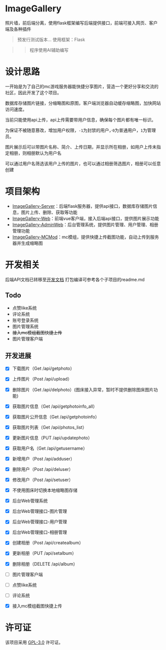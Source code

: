 # ImageGallery
照片墙，前后端分离，使用flask框架编写后端提供接口，前端可接入网页、客户端及各种插件

> 预发行测试版本...
使用框架：Flask 

>> 程序使用AI辅助编写

# 设计思路
一开始是为了自己的mc游戏服务器能快捷分享图片，营造一个更好分享和交流的社区，因此开发了这个项目。

数据库存储图片链接，分缩略图和原图，客户端浏览器自动缓存缩略图，加快网站访问速度。

当前只能使用api上传，api上传需要带用户信息，确保每个图片都有唯一标识。

为保证不被随意篡改，增加用户权限，`-1`为封禁的用户，·`0`为普通用户，`1`为管理员。

图片展示后可以带图片名称、简介、上传日期，并显示所在相册，如用户上传未指定相册，则相册默认为用户名

可以通过用户名筛选该用户上传的图片，也可以通过相册筛选图片，相册可以任意创建

# 项目架构

- [ImageGallery-Server](./ImageGallery_Server/readme.md)：后端flask服务器，提供api接口，数据库存储图片信息，图片上传、删除、获取等功能
- [ImageGallery-Web](./ImageGallery_Web/readme.md)：前端vue客户端，接入后端api接口，提供图片展示功能
- [ImageGallery-AdminWeb](./ImageGallery_AdminWeb/readme.md)：后台管理系统，提供图片管理、用户管理、相册管理功能
- [ImageGallery-MCMod](./ImageGallery_MCMod/readme.md)：mc模组，提供快捷上传截图功能，自动上传到服务器并生成缩略图

# 开发相关

后端API文档已转移至[开发文档](./ImageGallery_Server/docs/development.md)
打包编译可参考各个子项目的readme.md

## **Todo**

* 点赞like系统
* 评论系统
* 账号登录系统
* 图片管理系统
* ~~接入mc模组截图快捷上传~~
* 图片管理客户端

## 开发进展
- [x] 下载图片（Get /api/getphoto）
- [x] 上传图片（Post /api/upload）
- [x] 删除图片（Get /api/delphoto）(图床接入异常，暂时不提供删除图床图片功能)
- [x] 获取图片信息（Get /api/getphotoinfo_all）
- [x] 获取图片公开信息（Get /api/getphotoinfo）
- [x] 获取图片列表（Get /api/photos_list）
- [x] 更新图片信息（PUT /api/updatephoto）
- [x] 获取用户名（Get /api/getusername）
- [x] 新增用户（Post /api/adduser）
- [x] 删除用户（Post /api/deluser）
- [x] 修改用户（Post /api/setuser）
- [x] 不使用图床时切换本地缩略图存储
- [x] 后台Web管理系统
- [x] 后台Web管理接口-图片管理
- [x] 后台Web管理接口-用户管理
- [x] 后台Web管理接口-相册管理
- [x] 创建相册（Post /api/createalbum）
- [x] 更新相册（PUT /api/setalbum）
- [x] 删除相册（DELETE /api/album）
- [ ] 图片管理客户端
- [ ] 点赞like系统
- [ ] 评论系统
- [x] 接入mc模组截图快捷上传


# 许可证
该项目采用 [GPL-3.0](./LICENSE) 许可证。